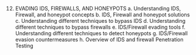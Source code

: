 12.	EVADING IDS, FIREWALLS, AND HONEYPOTS
a.	Understanding IDS, Firewall, and honeypot concepts
b.	IDS, Firewall and honeypot solutions
c.	Understanding different techniques to bypass IDS
d.	Understanding different techniques to bypass firewalls
e.	IDS/Firewall evading tools
f.	Understanding different techniques to detect honeypots
g.	IDS/Firewall evasion countermeasures
h.	Overview of IDS and firewall Penetration Testing
